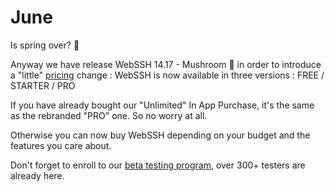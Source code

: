 # June

Is spring over? :sunflower:

Anyway we have release WebSSH 14.17 - Mushroom :mushroom: in order to introduce a "little" [pricing](/documentation/pricing/) change : WebSSH is now available in three versions : FREE / STARTER / PRO

If you have already bought our "Unlimited" In App Purchase, it's the same as the rebranded "PRO" one. So no worry at all.

Otherwise you can now buy WebSSH depending on your budget and the features you care about.

Don't forget to enroll to our [beta testing program](/documentation/becoming-external-tester/), over 300+ testers are already here.